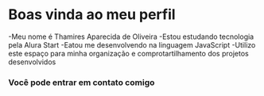 # Boas vinda ao meu perfil

-Meu nome é Thamires Aparecida de Oliveira
-Estou estudando tecnologia pela Alura Start
-Eatou me desenvolvendo na linguagem
JavaScript
-Utilizo este espaço para minha organização
e comprotartilhamento dos projetos
desenvolvidos

### Você pode entrar em contato comigo


